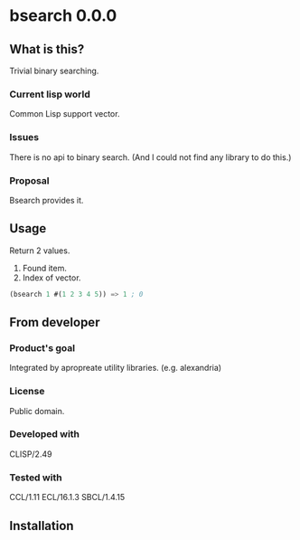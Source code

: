 # bsearch 0.0.0
## What is this?
Trivial binary searching.
### Current lisp world
Common Lisp support vector.
### Issues
There is no api to binary search.
(And I could not find any library to do this.)
### Proposal
Bsearch provides it.
## Usage
Return 2 values.

1. Found item.
2. Index of vector.

```lisp
(bsearch 1 #(1 2 3 4 5)) => 1 ; 0
```
## From developer
### Product's goal
Integrated by apropreate utility libraries. (e.g. alexandria)
### License
Public domain.
### Developed with
CLISP/2.49
### Tested with
CCL/1.11 ECL/16.1.3 SBCL/1.4.15

## Installation

